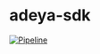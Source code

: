# adeya-sdk

[![Pipeline](https://github.com/credebl/adeya-sdk/actions/workflows/pipeline.yaml/badge.svg?branch=main)](https://github.com/credebl/adeya-sdk/actions/workflows/pipeline.yaml)
